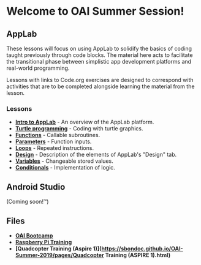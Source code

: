 # Welcome to OAI Summer Session!

## AppLab

<!--These pages contain curricula designed to teach the basics of app development and computer science, with a focus on using coding as a more functionally concrete way to teach more abstract concepts.-->

These lessons will focus on using AppLab to solidify the basics of coding taught previously through code blocks. The material here acts to facilitate the transitional phase between simplistic app development platforms and real-world programming.

Lessons with links to Code.org exercises are designed to correspond with activities that are to be completed alongside learning the material from the lesson.

### Lessons

* **[Intro to AppLab](https://sBondoc.github.io/OAI-Summer-2019/pages/lessons/lesson-00.html)** - An overview of the AppLab platform.
* **[Turtle programming](https://sBondoc.github.io/OAI-Summer-2019/pages/lessons/lesson-01.html)** - Coding with turtle graphics.
* **[Functions](https://sBondoc.github.io/OAI-Summer-2019/pages/lessons/lesson-02.html)** - Callable subroutines.
* **[Parameters](https://sBondoc.github.io/OAI-Summer-2019/pages/lessons/lesson-03.html)** - Function inputs.
* **[Loops](https://sBondoc.github.io/OAI-Summer-2019/pages/lessons/lesson-04.html)** - Repeated instructions.
* **[Design](https://sBondoc.github.io/OAI-Summer-2019/pages/lessons/lesson-05.html)** - Description of the elements of AppLab's "Design" tab.
* **[Variables](https://sBondoc.github.io/OAI-Summer-2019/pages/lessons/lesson-06.html)** - Changeable stored values.
* **[Conditionals](https://sBondoc.github.io/OAI-Summer-2019/pages/lessons/lesson-07.html)** - Implementation of logic.

## Android Studio

(Coming soon!™)


## Files

* **[OAI Bootcamp](https://sbondoc.github.io/OAI-Summer-2019/pages/OAI%20Bootcamp.html)**
* **[Raspberry Pi Training](https://sbondoc.github.io/OAI-Summer-2019/pages/Raspberry%20Pi%20Training.html)**
* **[Quadcopter Training (Aspire 1)](https://sbondoc.github.io/OAI-Summer-2019/pages/Quadcopter Training (ASPIRE 1).html)**
